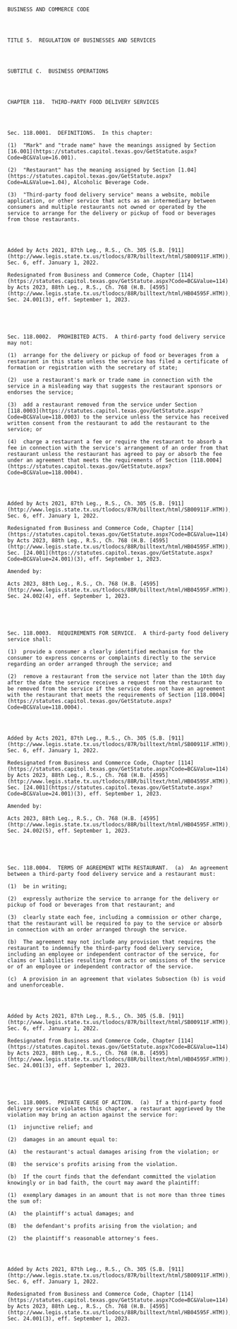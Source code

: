 ﻿
    
    
    	
    					
    
    
    BUSINESS AND COMMERCE CODE
    
      
    
    
    TITLE 5.  REGULATION OF BUSINESSES AND SERVICES
    
      
    
    
    SUBTITLE C.  BUSINESS OPERATIONS
    
      
    
    
    CHAPTER 118.  THIRD-PARTY FOOD DELIVERY SERVICES
    
      
    
    
    Sec. 118.0001.  DEFINITIONS.  In this chapter:
    
    (1)  "Mark" and "trade name" have the meanings assigned by Section [16.001](https://statutes.capitol.texas.gov/GetStatute.aspx?Code=BC&Value=16.001).
    
    (2)  "Restaurant" has the meaning assigned by Section [1.04](https://statutes.capitol.texas.gov/GetStatute.aspx?Code=AL&Value=1.04), Alcoholic Beverage Code.
    
    (3)  "Third-party food delivery service" means a website, mobile application, or other service that acts as an intermediary between consumers and multiple restaurants not owned or operated by the service to arrange for the delivery or pickup of food or beverages from those restaurants.
    
    
    
    
    Added by Acts 2021, 87th Leg., R.S., Ch. 305 (S.B. [911](http://www.legis.state.tx.us/tlodocs/87R/billtext/html/SB00911F.HTM)), Sec. 6, eff. January 1, 2022.
    
    Redesignated from Business and Commerce Code, Chapter [114](https://statutes.capitol.texas.gov/GetStatute.aspx?Code=BC&Value=114) by Acts 2023, 88th Leg., R.S., Ch. 768 (H.B. [4595](http://www.legis.state.tx.us/tlodocs/88R/billtext/html/HB04595F.HTM)), Sec. 24.001(3), eff. September 1, 2023.
    
    
    
    
    
    Sec. 118.0002.  PROHIBITED ACTS.  A third-party food delivery service may not:
    
    (1)  arrange for the delivery or pickup of food or beverages from a restaurant in this state unless the service has filed a certificate of formation or registration with the secretary of state;
    
    (2)  use a restaurant's mark or trade name in connection with the service in a misleading way that suggests the restaurant sponsors or endorses the service;
    
    (3)  add a restaurant removed from the service under Section [118.0003](https://statutes.capitol.texas.gov/GetStatute.aspx?Code=BC&Value=118.0003) to the service unless the service has received written consent from the restaurant to add the restaurant to the service; or
    
    (4)  charge a restaurant a fee or require the restaurant to absorb a fee in connection with the service's arrangement of an order from that restaurant unless the restaurant has agreed to pay or absorb the fee under an agreement that meets the requirements of Section [118.0004](https://statutes.capitol.texas.gov/GetStatute.aspx?Code=BC&Value=118.0004).
    
    
    
    
    Added by Acts 2021, 87th Leg., R.S., Ch. 305 (S.B. [911](http://www.legis.state.tx.us/tlodocs/87R/billtext/html/SB00911F.HTM)), Sec. 6, eff. January 1, 2022.
    
    Redesignated from Business and Commerce Code, Chapter [114](https://statutes.capitol.texas.gov/GetStatute.aspx?Code=BC&Value=114) by Acts 2023, 88th Leg., R.S., Ch. 768 (H.B. [4595](http://www.legis.state.tx.us/tlodocs/88R/billtext/html/HB04595F.HTM)), Sec. [24.001](https://statutes.capitol.texas.gov/GetStatute.aspx?Code=BC&Value=24.001)(3), eff. September 1, 2023.
    
    Amended by: 
    
    Acts 2023, 88th Leg., R.S., Ch. 768 (H.B. [4595](http://www.legis.state.tx.us/tlodocs/88R/billtext/html/HB04595F.HTM)), Sec. 24.002(4), eff. September 1, 2023.
    
    
    
    
    
    Sec. 118.0003.  REQUIREMENTS FOR SERVICE.  A third-party food delivery service shall:
    
    (1)  provide a consumer a clearly identified mechanism for the consumer to express concerns or complaints directly to the service regarding an order arranged through the service; and
    
    (2)  remove a restaurant from the service not later than the 10th day after the date the service receives a request from the restaurant to be removed from the service if the service does not have an agreement with the restaurant that meets the requirements of Section [118.0004](https://statutes.capitol.texas.gov/GetStatute.aspx?Code=BC&Value=118.0004).
    
    
    
    
    Added by Acts 2021, 87th Leg., R.S., Ch. 305 (S.B. [911](http://www.legis.state.tx.us/tlodocs/87R/billtext/html/SB00911F.HTM)), Sec. 6, eff. January 1, 2022.
    
    Redesignated from Business and Commerce Code, Chapter [114](https://statutes.capitol.texas.gov/GetStatute.aspx?Code=BC&Value=114) by Acts 2023, 88th Leg., R.S., Ch. 768 (H.B. [4595](http://www.legis.state.tx.us/tlodocs/88R/billtext/html/HB04595F.HTM)), Sec. [24.001](https://statutes.capitol.texas.gov/GetStatute.aspx?Code=BC&Value=24.001)(3), eff. September 1, 2023.
    
    Amended by: 
    
    Acts 2023, 88th Leg., R.S., Ch. 768 (H.B. [4595](http://www.legis.state.tx.us/tlodocs/88R/billtext/html/HB04595F.HTM)), Sec. 24.002(5), eff. September 1, 2023.
    
    
    
    
    
    Sec. 118.0004.  TERMS OF AGREEMENT WITH RESTAURANT.  (a)  An agreement between a third-party food delivery service and a restaurant must:
    
    (1)  be in writing;
    
    (2)  expressly authorize the service to arrange for the delivery or pickup of food or beverages from that restaurant; and
    
    (3)  clearly state each fee, including a commission or other charge, that the restaurant will be required to pay to the service or absorb in connection with an order arranged through the service.
    
    (b)  The agreement may not include any provision that requires the restaurant to indemnify the third-party food delivery service, including an employee or independent contractor of the service, for claims or liabilities resulting from acts or omissions of the service or of an employee or independent contractor of the service.
    
    (c)  A provision in an agreement that violates Subsection (b) is void and unenforceable.
    
    
    
    
    Added by Acts 2021, 87th Leg., R.S., Ch. 305 (S.B. [911](http://www.legis.state.tx.us/tlodocs/87R/billtext/html/SB00911F.HTM)), Sec. 6, eff. January 1, 2022.
    
    Redesignated from Business and Commerce Code, Chapter [114](https://statutes.capitol.texas.gov/GetStatute.aspx?Code=BC&Value=114) by Acts 2023, 88th Leg., R.S., Ch. 768 (H.B. [4595](http://www.legis.state.tx.us/tlodocs/88R/billtext/html/HB04595F.HTM)), Sec. 24.001(3), eff. September 1, 2023.
    
    
    
    
    
    Sec. 118.0005.  PRIVATE CAUSE OF ACTION.  (a)  If a third-party food delivery service violates this chapter, a restaurant aggrieved by the violation may bring an action against the service for:
    
    (1)  injunctive relief; and
    
    (2)  damages in an amount equal to:
    
    (A)  the restaurant's actual damages arising from the violation; or
    
    (B)  the service's profits arising from the violation.
    
    (b)  If the court finds that the defendant committed the violation knowingly or in bad faith, the court may award the plaintiff:
    
    (1)  exemplary damages in an amount that is not more than three times the sum of:
    
    (A)  the plaintiff's actual damages; and 
    
    (B)  the defendant's profits arising from the violation; and
    
    (2)  the plaintiff's reasonable attorney's fees.
    
    
    
    
    Added by Acts 2021, 87th Leg., R.S., Ch. 305 (S.B. [911](http://www.legis.state.tx.us/tlodocs/87R/billtext/html/SB00911F.HTM)), Sec. 6, eff. January 1, 2022.
    
    Redesignated from Business and Commerce Code, Chapter [114](https://statutes.capitol.texas.gov/GetStatute.aspx?Code=BC&Value=114) by Acts 2023, 88th Leg., R.S., Ch. 768 (H.B. [4595](http://www.legis.state.tx.us/tlodocs/88R/billtext/html/HB04595F.HTM)), Sec. 24.001(3), eff. September 1, 2023.
    
    
    
    
    				
